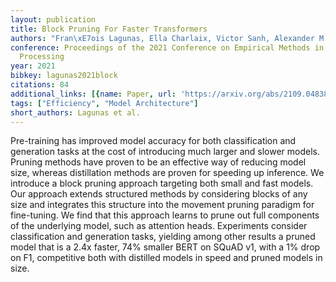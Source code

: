 ```yaml
---
layout: publication
title: Block Pruning For Faster Transformers
authors: "Fran\xE7ois Lagunas, Ella Charlaix, Victor Sanh, Alexander M. Rush"
conference: Proceedings of the 2021 Conference on Empirical Methods in Natural Language
  Processing
year: 2021
bibkey: lagunas2021block
citations: 84
additional_links: [{name: Paper, url: 'https://arxiv.org/abs/2109.04838'}]
tags: ["Efficiency", "Model Architecture"]
short_authors: Lagunas et al.
---
```

Pre-training has improved model accuracy for both classification and
generation tasks at the cost of introducing much larger and slower models.
Pruning methods have proven to be an effective way of reducing model size,
whereas distillation methods are proven for speeding up inference. We introduce
a block pruning approach targeting both small and fast models. Our approach
extends structured methods by considering blocks of any size and integrates
this structure into the movement pruning paradigm for fine-tuning. We find that
this approach learns to prune out full components of the underlying model, such
as attention heads. Experiments consider classification and generation tasks,
yielding among other results a pruned model that is a 2.4x faster, 74% smaller
BERT on SQuAD v1, with a 1% drop on F1, competitive both with distilled models
in speed and pruned models in size.